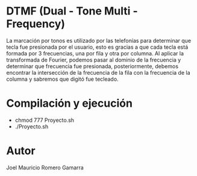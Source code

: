 # DTMF (Dual - Tone Multi - Frequency)

La marcación por tonos es utilizado por las telefonías para determinar que tecla fue presionada por el usuario, esto es gracias a que cada tecla está formada por 3 frecuencias, una por fila y otra por columna. Al aplicar la transformada de Fourier, podemos pasar al dominio de la frecuencia y determinar que frecuencia fue presionada, posteriormente, debemos encontrar la intersección de la frecuencia de la fila con la frecuencia de la columna y sabremos que digitó fue tecleado.

# Compilación y ejecución

- chmod 777 Proyecto.sh
- ./Proyecto.sh

# Autor

Joel Mauricio Romero Gamarra
